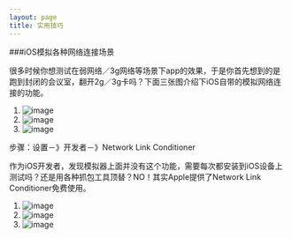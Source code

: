 ```yaml
---
layout: page
title: 实用技巧
---
```




###iOS模拟各种网络连接场景


很多时候你想测试在弱网络／3g网络等场景下app的效果，于是你首先想到的是跑到封闭的会议室，翻开2g／3g卡吗？下面三张图介绍下iOS自带的模拟网络连接的功能。

1. ![image](http://akzhou.github.io/images/62A11FF5B924DCEEB3454212FD9670A1.png)
2. ![image](http://akzhou.github.io/images/62A11FF5B924DCEEB3454212FD9670A2.png)
3. ![image](http://akzhou.github.io/images/62A11FF5B924DCEEB3454212FD9670A3.png)

步骤：设置－》开发者－》Network Link Conditioner

作为iOS开发者，发现模拟器上面并没有这个功能，需要每次都安装到iOS设备上测试吗？还是用各种抓包工具顶替？NO！其实Apple提供了Network Link Conditioner免费使用。

1. ![image](http://akzhou.github.io/images/D4C93292-3D64-4483-B60E-5697D0C62EB1.png)
2. ![image](http://akzhou.github.io/images/D4C93292-3D64-4483-B60E-5697D0C62EB2.png)
3. ![image](http://akzhou.github.io/images/D4C93292-3D64-4483-B60E-5697D0C62EB3.png)


